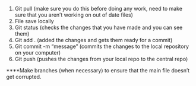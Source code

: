 1. Git pull (make sure you do this before doing any work, need to make sure that you aren’t working on out of date files)
2. File save locally
3. Git status (checks the changes that you have made and you can see them)
4. Git add . (added the changes and gets them ready for a commit)
5. Git commit -m “message” (commits the changes to the local repository on your computer)
6. Git push (pushes the changes from your local repo to the central repo)

****Make branches (when necessary) to ensure that the main file doesn’t get corrupted.
